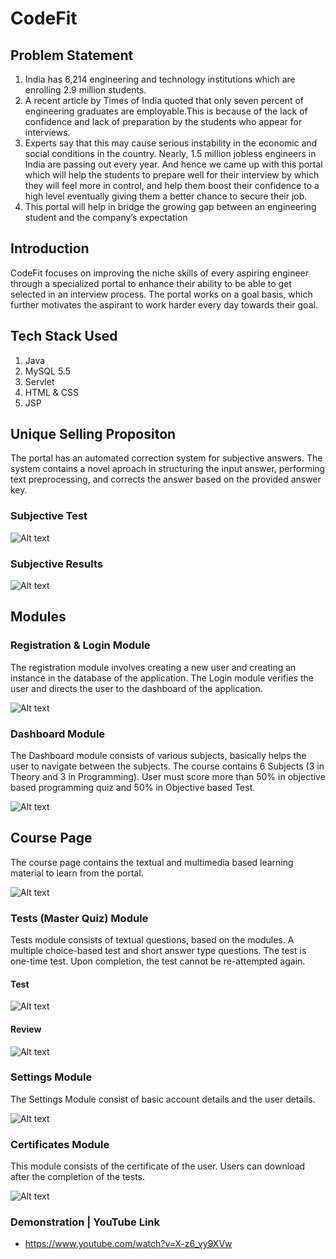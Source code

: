 # CodeFit

## Problem Statement
1. India has 6,214 engineering and technology institutions which are enrolling 2.9 million students.
2. A recent article by Times of India quoted that only seven percent of engineering graduates are employable.This is because of the lack of confidence and lack of preparation by the students who appear for interviews. 
3. Experts say that this may cause serious instability in the economic and social conditions in the country. Nearly, 1.5 million jobless engineers in India are passing out every year. And hence we came up with this portal which will help the students to prepare well for their interview by which they will feel more in control, and help them boost their confidence to a high level eventually giving them a better chance to secure their job. 
4. This portal will help in bridge the growing gap between an engineering student and the company’s expectation


## Introduction

CodeFit focuses on improving the niche skills of every aspiring engineer through a specialized portal to enhance their ability to be able to get selected in an interview process. The portal works on a goal basis, which further motivates the aspirant to work harder every day towards their goal.


## Tech Stack Used
1. Java
3. MySQL 5.5
4. Servlet
5. HTML & CSS
6. JSP 

## Unique Selling Propositon 
The portal has an automated correction system for subjective answers. The system contains a novel aproach in structuring the input answer, performing text preprocessing, and corrects the answer based on the provided answer key.

### Subjective Test

![Alt text](/USPReview.png?raw=true "Optional Title")


### Subjective Results

![Alt text](/USPTest.png?raw=true "Optional Title")

## Modules 

### Registration & Login Module
The registration module involves creating a new user and creating an instance in the database of the application. The Login module verifies the user and directs the user to the dashboard of the application.

![Alt text](/ScreenShot-4.png?raw=true "Optional Title")


### Dashboard Module
The Dashboard module consists of various subjects, basically helps the user to navigate between the subjects. The course contains 6 Subjects (3 in Theory and 3 in Programming). User must score more than 50% in objective based programming quiz and 50% in Objective based Test. 


![Alt text](/ScreenShot-3.png?raw=true "Optional Title")


## Course Page

The course page contains the textual and multimedia based learning material to learn from the portal.

![Alt text](/SubjectPage.png?raw=true "Optional Title")

### Tests (Master Quiz) Module 
Tests module consists of textual questions, based on the modules. A multiple choice-based test and short answer type questions. The test is one-time test. Upon completion, the test cannot be re-attempted again.
 
 
 #### Test
 
![Alt text](/ScreenShot-2.png?raw=true "Optional Title") 

 #### Review
 
![Alt text](/ScreenShot-1.png?raw=true "Optional Title") 


### Settings Module
The Settings Module consist of basic account details and the user details.

![Alt text](/Settings.png?raw=true "Optional Title") 


### Certificates Module
This module consists of the certificate of the user. Users can download after the completion of the tests.

![Alt text](/Certificate.png?raw=true "Optional Title") 


### Demonstration | YouTube Link
- https://www.youtube.com/watch?v=X-z6_vy9XVw
